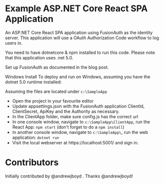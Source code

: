 # Example ASP.NET Core React SPA Application

An ASP.NET Core React SPA application using FusionAuth as the identity server. This application will use a OAuth Authorization Code workflow to log users in.

You need to have dotnetcore & npm installed to run this code. Please note that this application uses .net 5.0.

Set up FusionAuth as documented in the blog post.

Windows Install
To deploy and run on Windows, assuming you have the dotnet 5.0 runtime installed:

Assuming the files are located under `c:\SampleApp`
- Open the project in your favourite editor
- Update appsettings.json with the FusionAuth application ClientId, ClientSecret, ApiKey and the Authority as necessary.
- In the ClientApp folder, make sure config.js has the correct url
- In one console window, navigate to `c:\SampleApp\ClientApp`, run the React App: `npm start` (don't forget to do a `npm install`)
- In another console window, navigate to `c:\SampleApp\`, run the web application: `dotnet run`
- Visit the local webserver at https://localhost:5001/ and sign in.


# Contributors

Initially contributed by @andrewjboyd . Thanks @andrewjboyd!
